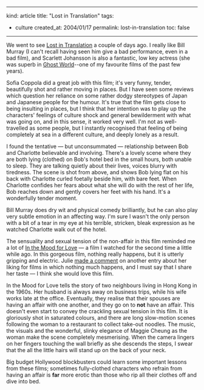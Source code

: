 -----
kind: article
title: "Lost in Translation"
tags:
- culture
created_at: 2004/01/17
permalink: lost-in-translation
toc: false
-----

<p>We went to see <a href="http://www.lost-in-translation.com/" title="Official site of the film">Lost in Translation</a> a couple of days ago. I really like Bill Murray (I can't recall having seen him give a bad performance, even in a bad film), and Scarlett Johansson is also a fantastic, low key actress (she was superb in <a href="http://www.amazon.co.uk/exec/obidos/ASIN/B0000649JX/qid=1074359933/sr=1-1/ref=sr_1_10_1/202-5843541-8527015" title="Ghost World DVD on Amazon.co.uk">Ghost World</a>--one of my favourite films of the past few years).</p>

<p>Sofia Coppola did a great job with this film; it's very funny, tender, beautifully shot and rather moving in places. But I have seen some reviews which question her reliance on some rather dodgy stereotypes of Japan and Japanese people for the humour. It's true that the film gets close to being insulting in places, but I think that her intention was to play up the characters' feelings of culture shock and general bewilderment with what was going on, and in this sense, it worked very well. I'm not as well-travelled as some people, but I instantly recognised that feeling of being completely at sea in a different culture, and deeply lonely as a result.</p>

<p>I found the tentative &mdash; but unconsummated &mdash; relationship between Bob and Charlotte believable and involving. There's a lovely scene where they are both lying (clothed) on Bob's hotel bed in the small hours, both unable to sleep. They are talking quietly about their lives, voices blurry with tiredness. The scene is shot from above, and shows Bob lying flat on his back with Charlotte curled foetally beside him, with bare feet. When Charlotte confides her fears about what she will do with the rest of her life, Bob reaches down and gently covers her feet with his hand. It's a wonderfully tender moment.</p>

<p>Bill Murray does dry wit and physical comedy brilliantly, but he can also play very subtle emotion in an affecting way. I'm sure I wasn't the only person with a bit of a tear in my eye at his terrible, stricken, bleak expression as he watched Charlotte walk out of the hotel.</p>

<p>The sensuality and sexual tension of the non-affair in this film reminded me a lot of <a href="http://www.amazon.co.uk/exec/obidos/ASIN/B00005QG2C/qid=1074361168/sr=1-1/ref=sr_1_10_1/202-5843541-8527015" title="DVD of In the Mood for Love on Amazon.co.uk">In the Mood for Love</a> &mdash; a film I watched for the second time a little while ago. In this gorgeous film, nothing really happens, but it is utterly gripping and electric. Julie <a href="http://www.rousette.org.uk/mt-static/blog/archives/000555.hmtl#001294" title="Comment by Julie on entry Etre et Avoir">made a comment</a> on another entry about her liking for films in which nothing much happens, and I must say that I share her taste &mdash; I think she would love this film.</p>

<p>In the Mood for Love tells the story of two neighbours living in Hong Kong in the 1960s. Her husband is always away on business trips, while his wife works late at the office. Eventually, they realise that their spouses are having an affair with one another, and they go on to <strong>not</strong> have an affair. This doesn't even start to convey the crackling sexual tension in this film. It is gloriously shot in saturated colours, and there are long slow-motion scenes following the woman to a restaurant to collect take-out noodles. The music, the visuals and the wonderful, slinky elegance of Maggie Cheung as the woman make the scene completely mesmerising. When the camera lingers on her fingers touching the wall briefly as she descends the steps, I swear that the all the little hairs will stand up on the back of your neck.</p>

<p>Big budget Hollywood blockbusters could learn some important lessons from these films; sometimes fully-clothed characters who refrain from having an affair is <strong>far</strong> more erotic than those who rip all their clothes off and dive into bed.</p>
